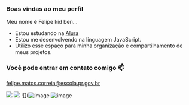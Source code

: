 ### Boas vindas ao meu perfil

Meu nome é Felipe kid ben...

- Estou estudando na [Alura](https://www.alura.com.br)
- Estou me desenvolvendo na linguagem JavaScript.
- Utilizo esse espaço para minha organização e compartilhamento de meus projetos.

### Você pode entrar em contato comigo 📫

felipe.matos.correia@escola.pr.gov.br

![](https://media.tenor.com/VjDP2psp13sAAAAd/cachorrinho-doguinho.gif)
![](https://media.tenor.com/PviMUCSKDIQAAAAC/phone-dog.gif)
![](![image](https://github.com/felpxis/felpxis/assets/150472758/29985efd-c7c4-4d08-9d68-ea732157f733)
![image](https://github.com/felpxis/felpxis/assets/150472758/f24e2d0d-7319-4b90-bdbd-a8197df842d7)

